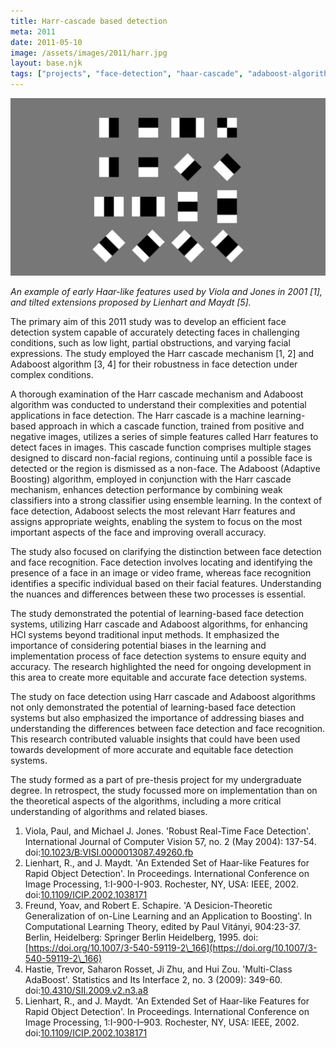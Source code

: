 ```yaml
---
title: Harr-cascade based detection
meta: 2011
date: 2011-05-10
image: /assets/images/2011/harr.jpg
layout: base.njk
tags: ["projects", "face-detection", "haar-cascade", "adaboost-algorithm", "machine-learning", "computer-vision", "image-processing", "human-computer-interaction", "bias-in-algorithms", "facial-recognition", "real-time-detection", "partial-occlusions", "ensemble-learning", "weak-classifiers", "learning-based-systems", "face-vs-recognition", "sensor-technology", "pattern-recognition", "feature-selection", "cascade-function", "low-light-conditions", "adaptive-boosting", "hci-applications", "object-detection", "algorithmic-bias", "image-classifiers", "undergraduate-research", "robust-systems", "algorithmic-equity", "digital-vision", "pre-thesis-project"]
--- 
```


<img src="/assets/images/2011/harr.jpg"/>

_An example of early Haar-like features used by Viola and Jones in 2001 [1], and tilted extensions proposed by Lienhart and Maydt [5]._

The primary aim of this 2011 study was to develop an efficient face detection system capable of accurately detecting faces in challenging conditions, such as low light, partial obstructions, and varying facial expressions. The study employed the Harr cascade mechanism [1, 2] and Adaboost algorithm [3, 4] for their robustness in face detection under complex conditions.
 
A thorough examination of the Harr cascade mechanism and Adaboost algorithm was conducted to understand their complexities and potential applications in face detection. The Harr cascade is a machine learning-based approach in which a cascade function, trained from positive and negative images, utilizes a series of simple features called Harr features to detect faces in images. This cascade function comprises multiple stages designed to discard non-facial regions, continuing until a possible face is detected or the region is dismissed as a non-face. The Adaboost (Adaptive Boosting) algorithm, employed in conjunction with the Harr cascade mechanism, enhances detection performance by combining weak classifiers into a strong classifier using ensemble learning. In the context of face detection, Adaboost selects the most relevant Harr features and assigns appropriate weights, enabling the system to focus on the most important aspects of the face and improving overall accuracy.

The study also focused on clarifying the distinction between face detection and face recognition. Face detection involves locating and identifying the presence of a face in an image or video frame, whereas face recognition identifies a specific individual based on their facial features. Understanding the nuances and differences between these two processes is essential.

The study demonstrated the potential of learning-based face detection systems, utilizing Harr cascade and Adaboost algorithms, for enhancing HCI systems beyond traditional input methods. It emphasized the importance of considering potential biases in the learning and implementation process of face detection systems to ensure equity and accuracy. The research highlighted the need for ongoing development in this area to create more equitable and accurate face detection systems.

The study on face detection using Harr cascade and Adaboost algorithms not only demonstrated the potential of learning-based face detection systems but also emphasized the importance of addressing biases and understanding the differences between face detection and face recognition. This research contributed valuable insights that could have been used towards development of more accurate and equitable face detection systems.

The study formed as a part of pre-thesis project for my undergraduate degree. In retrospect, the study focussed more on implementation than on the theoretical aspects of the algorithms, including a more critical understanding of algorithms and related biases.

1. Viola, Paul, and Michael J. Jones. 'Robust Real-Time Face Detection'. International Journal of Computer Vision 57, no. 2 (May 2004): 137-54. doi:[10.1023/B:VISI.0000013087.49260.fb](https://doi.org/10.1023/B:VISI.0000013087.49260.fb)
2. Lienhart, R., and J. Maydt. 'An Extended Set of Haar-like Features for Rapid Object Detection'. In Proceedings. International Conference on Image Processing, 1:I-900-I-903. Rochester, NY, USA: IEEE, 2002. doi:[10.1109/ICIP.2002.1038171](https://doi.org/10.1109/ICIP.2002.1038171)
3. Freund, Yoav, and Robert E. Schapire. 'A Desicion-Theoretic Generalization of on-Line Learning and an Application to Boosting'. In Computational Learning Theory, edited by Paul Vitányi, 904:23-37. Berlin, Heidelberg: Springer Berlin Heidelberg, 1995. doi:[https://doi.org/10.1007/3-540-59119-2\_166](https://doi.org/10.1007/3-540-59119-2\_166)
4. Hastie, Trevor, Saharon Rosset, Ji Zhu, and Hui Zou. 'Multi-Class AdaBoost'. Statistics and Its Interface 2, no. 3 (2009): 349-60. doi:[10.4310/SII.2009.v2.n3.a8](https://doi.org/10.4310/SII.2009.v2.n3.a8)
5. Lienhart, R., and J. Maydt. 'An Extended Set of Haar-like Features for Rapid Object Detection'. In Proceedings. International Conference on Image Processing, 1:I-900-I–903. Rochester, NY, USA: IEEE, 2002. doi:[10.1109/ICIP.2002.1038171](https://doi.org/10.1109/ICIP.2002.1038171)